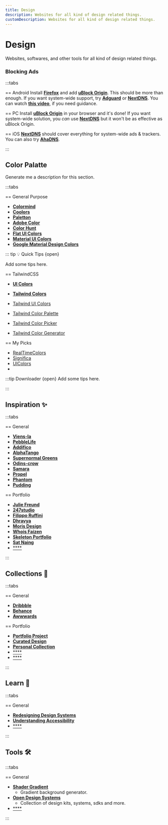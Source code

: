 ```yaml
---
title: Design
description: Websites for all kind of design related things.
customDescription: Websites for all kind of design related things.
---
```

# Design
Websites, softwares, and other tools for all kind of design related things.

### Blocking Ads

:::tabs

== Android
Install [**Firefox**](https://play.google.com/store/apps/details?id=org.mozilla.firefox) and add [**uBlock Origin**](https://addons.mozilla.org/en-US/android/addon/ublock-origin/). This should be more than enough. If you want system-wide support, try [**Adguard**](https://adguard.com/en/adguard-android/overview.html) or [**NextDNS**](https://nextdns.io/). You can watch [**this video**](https://youtu.be/WUG57ynLb8I), if you need guidance.

== PC
Install [**uBlock Origin**](https://ublockorigin.com/) in your browser and it's done! If you want system-wide solution, you *can* use [**NextDNS**](https://nextdns.io/) but it won't be as effective as 
uBlock Origin.

== iOS
[**NextDNS**](https://nextdns.io/) should cover everything for system-wide ads & trackers. You can also try [**AhaDNS**](https://ahadns.com/).

:::


<!-- ![](/banner/anime.png) -->

## Color Palatte

Generate me a description for this section. 

:::tabs

== General Purpose

- [**Colormind**](http://colormind.io/)
- [**Coolors**](https://coolors.co/)
- [**Paletton**](https://paletton.com/)
- [**Adobe Color**](https://color.adobe.com/)
- [**Color Hunt**](https://colorhunt.co/)
- [**Flat UI Colors**](https://flatuicolors.com/)
- [**Material UI Colors**](https://materialuicolors.co/)
- [**Google Material Design Colors**](https://material.io/design/color/)


::: tip :bulb: Quick Tips {open}

Add some tips here.

== TailwindCSS

- [**UI Colors**](https://uicolors.app/create) <Badge type="info" text="Needs Checking" link="" />

- [**Tailwind Colors**](https://tailwind-colors.meidev.co) <Badge type="info" text="Needs Checking" />

- [Tailwind UI Colors](https://tailwindui.com/colors) <Badge type="info" text="Needs Checking" />

- [Tailwind Color Palette](https://tailwindcolorpalette.com/) <Badge type="info" text="Needs Checking" />

- [Tailwind Color Picker](https://tailwindcolorpicker.com/) <Badge type="info" text="Needs Checking" />

- [Tailwind Color Generator](https://tailwindcolorgenerator.com/) <Badge type="info" text="Needs Checking" />


== My Picks
 
- [RealTimeColors](https://www.realtimecolors.com/)
- [Significa](https://palette-generator.significa.co/)
- [UIColors](https://uicolors.app/create)
- 

:::tip Downloader {open}
Add some tips here.

:::

## Inspiration ✨

:::tabs 

== General
- [**Viens-la**](https://viens-la.com/en/)
- [**PebbleLife**](https://pebblelife.com/)
- [**Addifico**](https://www.addifico.com/)
- [**AlphaTango**](https://alphatango.com/)
- [**Supernormal Greens**](https://www.supernormalgreens.se/)
- [**Odins-crow**](https://odins-crow.com/)
- [**Samara**](https://www.samara.com/)
- [**Propel**](https://propel.me/)
- [**Phantom**](https://phantom.app/)
- [**Pudding**](https://www.pudding.studio/)


== Portfolio

- [**Julie Freund**](https://juliefreund.dk/)
- [**247studio**](https://www.247studio.co/)
- [**Filippo Ruffini**](https://www.filipporuffini.com/)
- [**Dhravya**](https://dhravya.dev/)
- [**Moris Design**](https://moris-design-co-portfolio.webflow.io/)
- [**Whois Faizen**](https://whoisfaizan.vercel.app/)
- [**Skeleton Portfolio**](https://jb-webflow-conf-workshop-final.webflow.io/)
- [**Sat Naing**](https://satnaing.dev/)
- [****]()

:::

## Collections 🎡

:::tabs 

== General
- [**Dribbble**](https://dribbble.com/)
- [**Behance**](https://www.behance.net/)
- [**Awwwards**](https://www.awwwards.com/)

== Portfolio

- [**Portfolio Project**](https://portfolioproject.io/)
- [**Curated Design**](https://www.curated.design/?category=portfolio)
- [**Personal Collection**](https://www.bookmarkify.io/share/t6gcUZYgaLf2LdtIkM3y8q35bG93)
- [****]()
- [****]()

:::

## Learn 🏫

:::tabs 

== General
- [**Redesigning Design Systems**](https://redesigningdesign.systems/)
- [**Understanding Accessibility**](https://www.understandingaccessibility.com/)
- [****]()

:::

## Tools 🛠


:::tabs 

== General
- [**Shader Gradient**](https://www.shadergradient.co/)
    - Gradient background generator.
- [**Open Design Systems**](https://www.designsystems.com/open-design-systems/)
    - Collection of design kits, systems, sdks and more.
- [****]()

:::